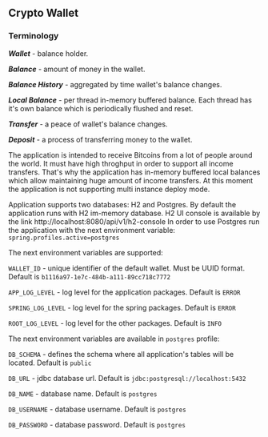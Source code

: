 <h2>Crypto Wallet</h2>

<h3>Terminology</h3>

<b><i>Wallet</i></b> - balance holder.

<b><i>Balance</i></b> - amount of money in the wallet.

<b><i>Balance History</i></b> - aggregated by time wallet's balance changes.

<b><i>Local Balance</i></b> - per thread in-memory buffered balance. Each thread has it's own balance which
is periodically flushed and reset. 

<b><i>Transfer</i></b> - a peace of wallet's balance changes.

<b><i>Deposit</i></b> - a process of transferring money to the wallet.

The application is intended to receive Bitcoins from a lot of people around the world. It must have
high throghput in order to support all income transfers. That's why the application has in-memory
buffered local balances which allow maintaining huge amount of income transfers.
At this moment the application is not supporting multi instance deploy mode.

Application supports two databases: H2 and Postgres. By default the application runs with H2 im-memory database.
H2 UI console is available by the link http://localhost:8080/api/v1/h2-console
In order to use Postgres run the application with the next environment variable: 
<code>spring.profiles.active=postgres</code>

The next environment variables are supported:

<code>WALLET_ID</code> - unique identifier of the default wallet. Must be UUID format. Default is <code>b1116a97-1e7c-484b-a111-89cc718c7772</code>

<code>APP_LOG_LEVEL</code> - log level for the application packages. Default is <code>ERROR</code>

<code>SPRING_LOG_LEVEL</code> - log level for the spring packages. Default is <code>ERROR</code>

<code>ROOT_LOG_LEVEL</code> - log level for the other packages. Default is <code>INFO</code>

The next environment variables are available in <code>postgres</code> profile:

<code>DB_SCHEMA</code> - defines the schema where all application's tables will be located. Default is <code>public</code>

<code>DB_URL</code> - jdbc database url. Default is <code>jdbc:postgresql://localhost:5432</code>

<code>DB_NAME</code> - database name. Default is <code>postgres</code>

<code>DB_USERNAME</code> - database username. Default is <code>postgres</code>

<code>DB_PASSWORD</code> - database password. Default is <code>postgres</code>


